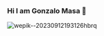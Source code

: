 ### Hi I am Gonzalo Masa 👋


![wepik--20230912193126hbrq](https://github.com/gonzalo00913/gonzalo00913/assets/107151549/06f02911-4514-444b-a7bf-eec8a9e86b83)




<!--
**gonzalo00913/gonzalo00913** is a ✨ _special_ ✨ repository because its `README.md` (this file) appears on your GitHub profile.

Here are some ideas to get you started:

- 🔭 I’m currently working on ...
- 🌱 I’m currently learning ...
- 👯 I’m looking to collaborate on ...
- 🤔 I’m looking for help with ...
- 💬 Ask me about ...
- 📫 How to reach me: ...
- 😄 Pronouns: ...
- ⚡ Fun fact: ...
-->
